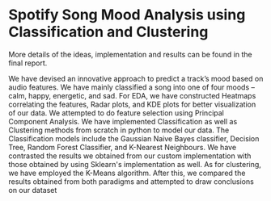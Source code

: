 # Spotify Song Mood Analysis using Classification and Clustering

More details of the ideas, implementation and results can be found in the final report.<br>

We have devised an innovative approach to predict a track’s mood based on audio
features. We have mainly classified a song into one of four moods – calm, happy,
energetic, and sad. For EDA, we have constructed Heatmaps correlating the features,
Radar plots, and KDE plots for better visualization of our data. We attempted to do
feature selection using Principal Component Analysis. We have implemented
Classification as well as Clustering methods from scratch in python to model our data. The Classification
models include the Gaussian Naive Bayes classifier, Decision Tree, Random Forest
Classifier, and K-Nearest Neighbours. We have contrasted the results we obtained from our custom implementation with those obtained by using Sklearn's implementation as well. As for clustering, we have employed the K-Means
algorithm. After this, we compared the results obtained from both paradigms and
attempted to draw conclusions on our dataset
